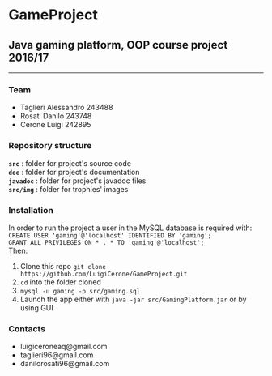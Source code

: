 # GameProject

<h2>Java gaming platform, OOP course project 2016/17</h2>
<hr>
<h3>Team</h3>
<ul>
<li>Taglieri Alessandro 243488 
<li>Rosati Danilo 243748
<li>Cerone Luigi 242895
</ul>

<h3>Repository structure</h3>

<b>`src`</b> : folder for project's source code <br>
<b>`doc`</b> : folder for project's documentation <br>
<b>`javadoc`</b> : folder for project's javadoc files <br>
<b>`src/img`</b> : folder for trophies' images <br>


<h3>Installation</h3>
In order to run the project a user in the MySQL database is required with: <br>
<code>CREATE USER 'gaming'@'localhost' IDENTIFIED BY 'gaming';</code> <br>
<code>GRANT ALL PRIVILEGES ON * . * TO 'gaming'@'localhost';</code> <br>
Then: <br>
<ol>
<li>Clone this repo <code>git clone https://github.com/LuigiCerone/GameProject.git</code></li>
<li><code>cd</code> into the folder cloned</li>
<li><code>mysql -u gaming -p src/gaming.sql</code></li>
<li>Launch the app either with <code>java -jar src/GamingPlatform.jar</code> or by using GUI</ol>

<h3>Contacts</h3>
<ul>
<li>luigiceroneaq@gmail.com </li>
<li>taglieri96@gmail.com </li>
<li>danilorosati96@gmail.com </li>
</ul>

